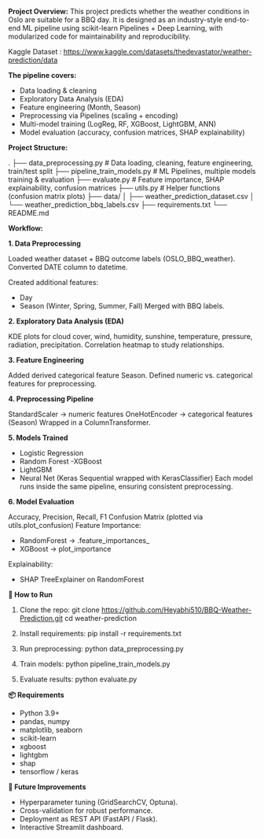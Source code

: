 **Project Overview:**
This project predicts whether the weather conditions in Oslo are suitable for a BBQ day. It is designed as an industry-style end-to-end ML pipeline using scikit-learn Pipelines + Deep Learning, with modularized code for maintainability and reproducibility.

Kaggle Dataset : https://www.kaggle.com/datasets/thedevastator/weather-prediction/data


**The pipeline covers:**
- Data loading & cleaning
- Exploratory Data Analysis (EDA)
- Feature engineering (Month, Season)
- Preprocessing via Pipelines (scaling + encoding)
- Multi-model training (LogReg, RF, XGBoost, LightGBM, ANN)
- Model evaluation (accuracy, confusion matrices, SHAP explainability)



**Project Structure:**

.
├── data_preprocessing.py    # Data loading, cleaning, feature engineering, train/test split
├── pipeline_train_models.py # ML Pipelines, multiple models training & evaluation
├── evaluate.py              # Feature importance, SHAP explainability, confusion matrices
├── utils.py                 # Helper functions (confusion matrix plots)
├── data/
│   ├── weather_prediction_dataset.csv
│   └── weather_prediction_bbq_labels.csv
├── requirements.txt
└── README.md



**Workflow:**

**1. Data Preprocessing**

Loaded weather dataset + BBQ outcome labels (OSLO_BBQ_weather).
Converted DATE column to datetime.

Created additional features:
- Day
- Season (Winter, Spring, Summer, Fall)
Merged with BBQ labels.


**2. Exploratory Data Analysis (EDA)**

KDE plots for cloud cover, wind, humidity, sunshine, temperature, pressure, radiation, precipitation.
Correlation heatmap to study relationships.


**3. Feature Engineering**

Added derived categorical feature Season.
Defined numeric vs. categorical features for preprocessing.


**4. Preprocessing Pipeline**

StandardScaler → numeric features
OneHotEncoder → categorical features (Season)
Wrapped in a ColumnTransformer.


**5. Models Trained**

- Logistic Regression
- Random Forest
 -XGBoost
- LightGBM
- Neural Net (Keras Sequential wrapped with KerasClassifier)
Each model runs inside the same pipeline, ensuring consistent preprocessing.


**6. Model Evaluation**

Accuracy, Precision, Recall, F1
Confusion Matrix (plotted via utils.plot_confusion)
Feature Importance:
- RandomForest → .feature_importances_
- XGBoost → plot_importance

Explainability:
- SHAP TreeExplainer on RandomForest



**🚀 How to Run**
1. Clone the repo:
git clone https://github.com/Heyabhi510/BBQ-Weather-Prediction.git
cd weather-prediction

2. Install requirements:
pip install -r requirements.txt

3. Run preprocessing:
python data_preprocessing.py

4. Train models:
python pipeline_train_models.py

5. Evaluate results:
python evaluate.py



**📦 Requirements**
- Python 3.9+
- pandas, numpy
- matplotlib, seaborn
- scikit-learn
- xgboost
- lightgbm
- shap
- tensorflow / keras



**🔮 Future Improvements**
- Hyperparameter tuning (GridSearchCV, Optuna).
- Cross-validation for robust performance.
- Deployment as REST API (FastAPI / Flask).
- Interactive Streamlit dashboard.
